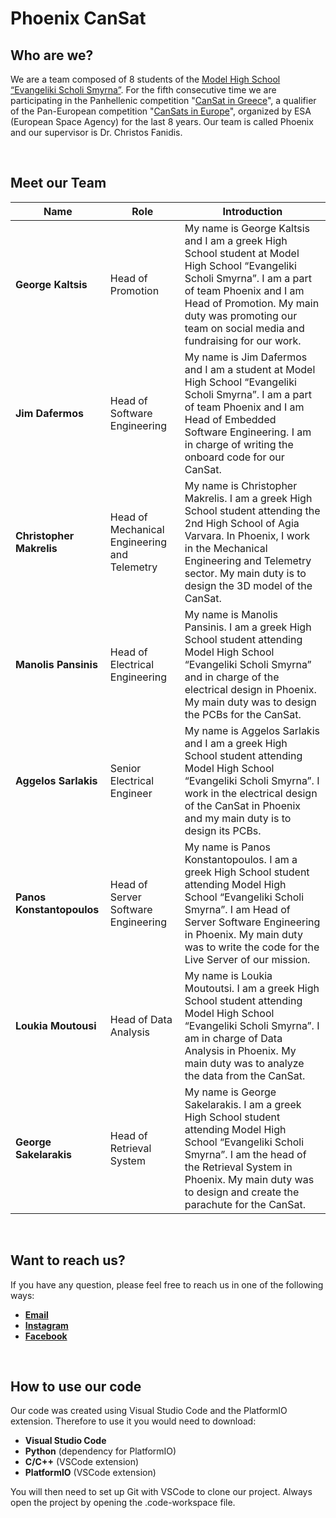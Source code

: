# Phoenix CanSat

## Who are we?
We are a team composed of 8 students of the [Model High School “Evangeliki Scholi Smyrna”](http://lyk-evsch-n-smyrn.att.sch.gr/wordpress/?p=1322). For the fifth consecutive time we are participating in the Panhellenic competition "[CanSat in Greece](https://cansat.gr/)", a qualifier of the Pan-European competition "[CanSats in Europe](http://www.esa.int/SPECIALS/CanSat/SEMXTDCKP6G_0.html)", organized by ESA (European Space Agency) for the last 8 years. Our team is called Phoenix and our supervisor is Dr. Christos Fanidis.

&nbsp;
## Meet our Team
|                                Name                                |                              Role                              |                                                                                                                                     Introduction                                                                                                                                    |
| ------------------------------------------------------------------ | -------------------------------------------------------------- | ----------------------------------------------------------------------------------------------------------------------------------------------------------------------------------------------------------------------------------------------------------------------------------- |
|                         __George Kaltsis__                         |                       Head of Promotion                       |                               My name is George Kaltsis and I am a greek High School student at Model High School “Evangeliki Scholi Smyrna”. I am a part of team Phoenix and I am Head of Promotion. My main duty was promoting our team on social media and fundraising for our work.                               |
|                          __Jim Dafermos__                          |                  Head of Software Engineering                   |                               My name is Jim Dafermos and I am a student at Model High School “Evangeliki Scholi Smyrna”. I am a part of team Phoenix and I am Head of Embedded Software Engineering. I am in charge of writing the onboard code for our CanSat.              |
|                      __Christopher Makrelis__                      |           Head of Mechanical Engineering and Telemetry           |               My name is Christopher Makrelis. I am a greek High School student attending the 2nd High School of Agia Varvara. In Phoenix, I work in the Mechanical Engineering and Telemetry sector. My main duty is to design the 3D model of the CanSat.              |
|                        __Manolis Pansinis__                        |                 Head of Electrical Engineering                 | My name is Manolis Pansinis. I am a greek High School student attending Model High School “Evangeliki Scholi Smyrna” and in charge of the electrical design in Phoenix. My main duty was to design the PCBs for the CanSat.  |
|                        __Aggelos Sarlakis__                        |                   Senior Electrical Engineer                   | My name is Aggelos Sarlakis and I am a greek High School student attending Model High School “Evangeliki Scholi Smyrna”. I work in the electrical design of the CanSat in Phoenix and my main duty is to design its PCBs.  |
|                     __Panos Konstantopoulos__                      |               Head of Server Software Engineering                  |               My name is Panos Konstantopoulos. I am a greek High School student attending Model High School “Evangeliki Scholi Smyrna”. I am Head of Server Software Engineering in Phoenix. My main duty was to write the code for the Live Server of our mission.            |
|                        __Loukia Moutousi__                         |                      Head of Data Analysis                      |               My name is Loukia Moutoutsi. I am a greek High School student attending Model High School “Evangeliki Scholi Smyrna”. I am in charge of Data Analysis in Phoenix. My main duty was to analyze the data from the CanSat.                              |
|                       __George Sakelarakis__                       |                    Head of Retrieval System                    |               My name is George Sakelarakis. I am a greek High School student attending Model High School “Evangeliki Scholi Smyrna”. I am the head of the Retrieval System in Phoenix. My main duty was to design and create the parachute for the CanSat.               |

&nbsp;
## Want to reach us?
If you have any question, please feel free to reach us in one of the following ways:
* [__Email__](phoenixcansatgr@gmail.com)
* [__Instagram__](https://www.instagram.com/phoenix_cansat/)
* [__Facebook__](https://www.facebook.com/phoenixcansatteam/?refsrc=deprecated&_rdc=1&_rdr)

&nbsp;
## How to use our code
Our code was created using Visual Studio Code and the PlatformIO extension. Therefore to use it you would need to download:

* __Visual Studio Code__
* __Python__ (dependency for PlatformIO)
* __C/C++__ (VSCode extension)
* __PlatformIO__ (VSCode extension)

You will then need to set up Git with VSCode to clone our project. Always open the project by opening the .code-workspace file.
